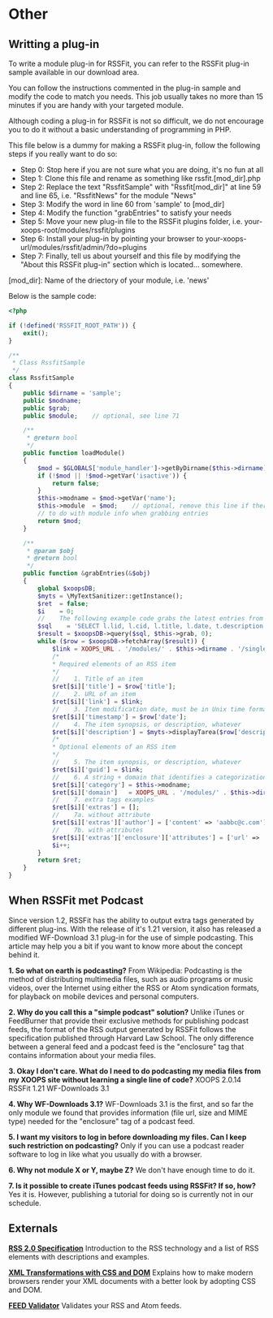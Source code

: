 # Other

## Writting a plug-in

To write a module plug-in for RSSFit, you can refer to the RSSFit plug-in sample available in our download area.

You can follow the instructions commented in the plug-in sample and modify the code to match you needs. This job usually takes no more than 15 minutes if you are handy with your targeted module.

Although coding a plug-in for RSSFit is not so difficult, we do not encourage you to do it without a basic understanding of programming in PHP.

This file below is a dummy for making a RSSFit plug-in, follow the following steps if you really want to do so:

* Step 0:    Stop here if you are not sure what you are doing, it's no fun at all
* Step 1:    Clone this file and rename as something like rssfit.\[mod\_dir\].php
* Step 2:    Replace the text "RssfitSample" with "Rssfit\[mod\_dir\]" at line 59 and              line 65, i.e. "RssfitNews" for the module "News"
* Step 3:    Modify the word in line 60 from 'sample' to \[mod\_dir\]
* Step 4:    Modify the function "grabEntries" to satisfy your needs
* Step 5:    Move your new plug-in file to the RSSFit plugins folder, i.e. your-xoops-root/modules/rssfit/plugins
* Step 6:    Install your plug-in by pointing your browser to your-xoops-url/modules/rssfit/admin/?do=plugins
* Step 7:    Finally, tell us about yourself and this file by modifying the "About this RSSFit plug-in" section which is located... somewhere.

\[mod\_dir\]: Name of the driectory of your module, i.e. 'news'

Below is the sample code:

```php
<?php

if (!defined('RSSFIT_ROOT_PATH')) {
    exit();
}

/**
 * Class RssfitSample
 */
class RssfitSample
{
    public $dirname = 'sample';
    public $modname;
    public $grab;
    public $module;    // optional, see line 71

    /**
     * @return bool
     */
    public function loadModule()
    {
        $mod = $GLOBALS['module_handler']->getByDirname($this->dirname);
        if (!$mod || !$mod->getVar('isactive')) {
            return false;
        }
        $this->modname = $mod->getVar('name');
        $this->module  = $mod;    // optional, remove this line if there is nothing
        // to do with module info when grabbing entries
        return $mod;
    }

    /**
     * @param $obj
     * @return bool
     */
    public function &grabEntries(&$obj)
    {
        global $xoopsDB;
        $myts = \MyTextSanitizer::getInstance();
        $ret  = false;
        $i    = 0;
        //    The following example code grabs the latest entries from the module MyLinks
        $sql    = 'SELECT l.lid, l.cid, l.title, l.date, t.description FROM ' . $xoopsDB->prefix('mylinks_links') . ' l, ' . $xoopsDB->prefix('mylinks_text') . ' t WHERE l.status > 0 AND l.lid = t.lid ORDER BY date DESC';
        $result = $xoopsDB->query($sql, $this->grab, 0);
        while ($row = $xoopsDB->fetchArray($result)) {
            $link = XOOPS_URL . '/modules/' . $this->dirname . '/singlelink.php?cid=' . $row['cid'] . '&amp;lid=' . $row['lid'];
            /*
            * Required elements of an RSS item
            */
            //    1. Title of an item
            $ret[$i]['title'] = $row['title'];
            //    2. URL of an item
            $ret[$i]['link'] = $link;
            //    3. Item modification date, must be in Unix time format
            $ret[$i]['timestamp'] = $row['date'];
            //    4. The item synopsis, or description, whatever
            $ret[$i]['description'] = $myts->displayTarea($row['description']);
            /*
            * Optional elements of an RSS item
            */
            //    5. The item synopsis, or description, whatever
            $ret[$i]['guid'] = $link;
            //    6. A string + domain that identifies a categorization taxonomy
            $ret[$i]['category'] = $this->modname;
            $ret[$i]['domain']   = XOOPS_URL . '/modules/' . $this->dirname . '/';
            //    7. extra tags examples
            $ret[$i]['extras'] = [];
            //    7a. without attribute
            $ret[$i]['extras']['author'] = ['content' => 'aabbc@c.com'];
            //    7b. with attributes
            $ret[$i]['extras']['enclosure']['attributes'] = ['url' => 'url-to-any-file', 'length' => 1024000, 'type' => 'audio/mpeg'];
            $i++;
        }
        return $ret;
    }
}
```

## When RSSFit met Podcast

Since version 1.2, RSSFit has the ability to output extra tags generated by different plug-ins. With the release of it's 1.21 version, it also has released a modified WF-Download 3.1 plug-in for the use of simple podcasting. This article may help you a bit if you want to know more about the concept behind it.

**1. So what on earth is podcasting?** From Wikipedia: Podcasting is the method of distributing multimedia files, such as audio programs or music videos, over the Internet using either the RSS or Atom syndication formats, for playback on mobile devices and personal computers.

**2. Why do you call this a "simple podcast" solution?** Unlike iTunes or FeedBurner that provide their exclusive methods for publishing podcast feeds, the format of the RSS output generated by RSSFit follows the specification published through Harvard Law School. The only difference between a general feed and a podcast feed is the "enclosure" tag that contains information about your media files.

**3. Okay I don't care. What do I need to do podcasting my media files from my XOOPS site without learning a single line of code?** XOOPS 2.0.14 RSSFit 1.21 WF-Downloads 3.1

**4. Why WF-Downloads 3.1?** WF-Downloads 3.1 is the first, and so far the only module we found that provides information \(file url, size and MIME type\) needed for the "enclosure" tag of a podcast feed.

**5. I want my visitors to log in before downloading my files. Can I keep such restriction on podcasting?** Only if you can use a podcast reader software to log in like what you usually do with a browser.

**6. Why not module X or Y, maybe Z?** We don't have enough time to do it.

**7. Is it possible to create iTunes podcast feeds using RSSFit? If so, how?** Yes it is. However, publishing a tutorial for doing so is currently not in our schedule.

## Externals

[**RSS 2.0 Specification**](http://blogs.law.harvard.edu/tech/rss) Introduction to the RSS technology and a list of RSS elements with descriptions and examples.

[**XML Transformations with CSS and DOM**](http://archive.oreilly.com/pub/a/mozilla/synd/2002/10/15/xml_transformations.html) Explains how to make modern browsers render your XML documents with a better look by adopting CSS and DOM.

[**FEED Validator**](http://feedvalidator.org) Validates your RSS and Atom feeds.

